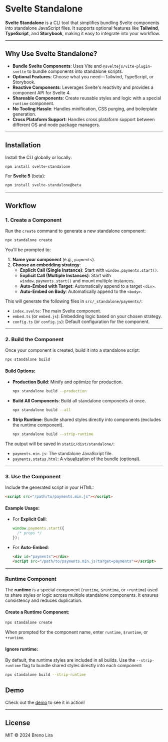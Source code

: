 # Svelte Standalone

**Svelte Standalone** is a CLI tool that simplifies bundling Svelte components into standalone JavaScript files. It supports optional features like **Tailwind**, **TypeScript**, and **Storybook**, making it easy to integrate into your workflow.

---

## Why Use Svelte Standalone?

- **Bundle Svelte Components**: Uses Vite and `@sveltejs/vite-plugin-svelte` to bundle components into standalone scripts.
- **Optional Features**: Choose what you need—Tailwind, TypeScript, or Storybook.
- **Reactive Components**: Leverages Svelte's reactivity and provides a component API for Svelte 4.
- **Shareable Components**: Create reusable styles and logic with a special `runtime` component.
- **No Tooling Hassle**: Handles minification, CSS purging, and boilerplate generation.
- **Cross Plataform Support**: Handles cross plataform support between different OS and node package managers.

---

## Installation

Install the CLI globally or locally:

```bash
npm install svelte-standalone
```

For **Svelte 5** (beta):

```bash
npm install svelte-standalone@beta
```

---

## Workflow

### 1. Create a Component

Run the `create` command to generate a new standalone component:

```bash
npx standalone create
```

You'll be prompted to:

1. **Name your component** (e.g., `payments`).
2. **Choose an embedding strategy**:
   - **Explicit Call (Single Instance)**: Start with `window.payments.start()`.
   - **Explicit Call (Multiple Instances)**: Start with `window.payments.start()` and mount multiple instances.
   - **Auto-Embed with Target**: Automatically append to a target `<div>`.
   - **Auto-Embed on Body**: Automatically append to the `<body>`.

This will generate the following files in `src/_standalone/payments/`:

- `index.svelte`: The main Svelte component.
- `embed.ts` (or `embed.js`): Embedding logic based on your chosen strategy.
- `config.ts` (or `config.js`): Default configuration for the component.

---

### 2. Build the Component

Once your component is created, build it into a standalone script:

```bash
npx standalone build
```

#### Build Options:

- **Production Build**: Minify and optimize for production.
  ```bash
  npx standalone build --production
  ```
- **Build All Components**: Build all standalone components at once.
  ```bash
  npx standalone build --all
  ```
- **Strip Runtime**: Bundle shared styles directly into components (excludes the runtime component).
  ```bash
  npx standalone build --strip-runtime
  ```

The output will be saved in `static/dist/standalone/`:

- `payments.min.js`: The standalone JavaScript file.
- `payments.status.html`: A visualization of the bundle (optional).

---

### 3. Use the Component

Include the generated script in your HTML:

```html
<script src="/path/to/payments.min.js"></script>
```

#### Example Usage:

- For **Explicit Call**:
  ```javascript
  window.payments.start({
  	/* props */
  });
  ```
- For **Auto-Embed**:
  ```html
  <div id="payments"></div>
  <script src="/path/to/payments.min.js?target=payments"></script>
  ```

---

### Runtime Component

The **runtime** is a special component (`runtime`, `$runtime`, or `+runtime`) used to share styles or logic across multiple standalone components. It ensures consistency and reduces duplication.

#### Create a Runtime Component:

```bash
npx standalone create
```

When prompted for the component name, enter `runtime`, `$runtime`, or `+runtime`.

#### Ignore runtime:

By default, the runtime styles are included in all builds. Use the `--strip-runtime` flag to bundle shared styles directly into each component:

```bash
npx standalone build --strip-runtime
```

## Demo

Check out the [demo](https://github.com/brenoliradev/svelte-standalone/tree/beyonk-notifications-demo) to see it in action!

---

## License

MIT © 2024 Breno Lira
